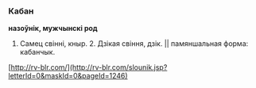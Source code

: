 ### Кабан
**назоўнік, мужчынскі род**

1. Самец свінні, кныр. 2. Дзікая свіння, дзік. || памяншальная форма: кабанчык.

<a rel="author">[http://rv-blr.com/](http://rv-blr.com/slounik.jsp?letterId=0&maskId=0&pageId=1246)</a>
